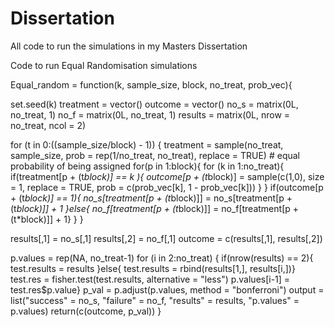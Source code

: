 # Dissertation
All code to run the simulations in my Masters Dissertation

Code to run Equal Randomisation simulations

Equal_random = function(k, sample_size, block, no_treat, prob_vec){
  
  set.seed(k)
  treatment = vector()
  outcome = vector()
  no_s = matrix(0L, no_treat, 1)
  no_f = matrix(0L, no_treat, 1)
  results = matrix(0L, nrow = no_treat, ncol = 2)
  
  for (t in 0:((sample_size/block) - 1)) {
    treatment = sample(no_treat, sample_size, prob = rep(1/no_treat, no_treat), replace = TRUE) # equal probability of being assigned
    for(p in 1:block){
    for (k in 1:no_treat){
      if(treatment[p + (t*block)] == k ){
        outcome[p + (t*block)] = sample(c(1,0), size = 1, replace = TRUE, prob = c(prob_vec[k], 1 - prob_vec[k]))
      } 
      }
    if(outcome[p + (t*block)] == 1){
      no_s[treatment[p + (t*block)]] = no_s[treatment[p + (t*block)]] + 1
    }else{
      no_f[treatment[p + (t*block)]] = no_f[treatment[p + (t*block)]] + 1} 
    } 
    }
    
  results[,1] = no_s[,1]
  results[,2] = no_f[,1]
  outcome = c(results[,1], results[,2])
  
  p.values = rep(NA, no_treat-1)
  for (i in 2:no_treat) {
    if(nrow(results) == 2){
      test.results = results
    }else{
      test.results = rbind(results[1,], results[i,])}
    test.res = fisher.test(test.results, alternative = "less")
    p.values[i-1] = test.res$p.value}
  p_val = p.adjust(p.values, method = "bonferroni")
  output = list("success" = no_s, "failure" =  no_f, "results" = results, "p.values" = p.values)
  return(c(outcome, p_val))
}
